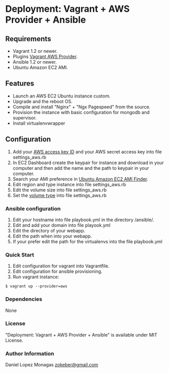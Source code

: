 # Deployment: Vagrant + AWS Provider + Ansible

## Requirements

- Vagrant 1.2 or newer.
- Plugins [Vagrant AWS Provider](https://github.com/mitchellh/vagrant-aws).
- Ansible 1.2 or newer.
- Ubuntu Amazon EC2 AMI.

## Features

- Launch an AWS EC2 Ubuntu instance custom.
- Upgrade and the reboot OS.
- Compile and install "Nginx" + "Ngx Pagespeed" from the source.
- Provision the instance with basic configuration for mongodb and supervisor.
- Install virtualenvwrapper

## Configuration

1. Add your [AWS access key ID](http://docs.aws.amazon.com/AWSSimpleQueueService/latest/SQSGettingStartedGuide/AWSCredentials.html) and your AWS secret access key into file settings_aws.rb
2. In EC2 Dashboard create the keypair for instance and download in your computer and then add the name and the path to keypair in your computer.
3. Search your AMI preference in [Ubuntu Amazon EC2 AMI Finder](https://cloud-images.ubuntu.com/locator/ec2/).
4. Edit region and type instance into file settings_aws.rb
5. Edit the volume size into file settings_aws.rb
6. Set the [volume type](https://docs.aws.amazon.com/AWSEC2/latest/UserGuide/EBSVolumeTypes.html) into file settings_aws.rb

### Ansible configuration

1. Edit your hostname into file playbook.yml in the directory /ansible/.
2. Edit and add your domain into file playook.yml
3. Edit the directory of your webapp.
4. Edit the path when into your webapp.
5. If your prefer edit the path for the virtualenvs into the file playbook.yml

### Quick Start

1. Edit configuration for vagrant into Vagrantfile.
2. Edit configuration for ansible provisioning.
3. Run vagrant instance:

```
$ vagrant up --provider=aws
```

### Dependencies

None

### License

"Deployment: Vagrant + AWS Provider + Ansible" is available under MIT License.

### Author Information

Daniel Lopez Monagas <zokeber@gmail.com>
